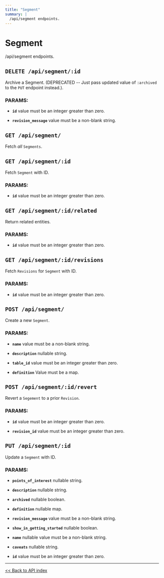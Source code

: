 ```yaml
---
title: "Segment"
summary: |
  /api/segment endpoints.
---
```


# Segment

/api/segment endpoints.

## `DELETE /api/segment/:id`

Archive a Segment. (DEPRECATED -- Just pass updated value of `:archived` to the `PUT` endpoint instead.).

### PARAMS:

-  **`id`** value must be an integer greater than zero.

-  **`revision_message`** value must be a non-blank string.

## `GET /api/segment/`

Fetch *all* `Segments`.

## `GET /api/segment/:id`

Fetch `Segment` with ID.

### PARAMS:

-  **`id`** value must be an integer greater than zero.

## `GET /api/segment/:id/related`

Return related entities.

### PARAMS:

-  **`id`** value must be an integer greater than zero.

## `GET /api/segment/:id/revisions`

Fetch `Revisions` for `Segment` with ID.

### PARAMS:

-  **`id`** value must be an integer greater than zero.

## `POST /api/segment/`

Create a new `Segment`.

### PARAMS:

-  **`name`** value must be a non-blank string.

-  **`description`** nullable string.

-  **`table_id`** value must be an integer greater than zero.

-  **`definition`** Value must be a map.

## `POST /api/segment/:id/revert`

Revert a `Segement` to a prior `Revision`.

### PARAMS:

-  **`id`** value must be an integer greater than zero.

-  **`revision_id`** value must be an integer greater than zero.

## `PUT /api/segment/:id`

Update a `Segment` with ID.

### PARAMS:

-  **`points_of_interest`** nullable string.

-  **`description`** nullable string.

-  **`archived`** nullable boolean.

-  **`definition`** nullable map.

-  **`revision_message`** value must be a non-blank string.

-  **`show_in_getting_started`** nullable boolean.

-  **`name`** nullable value must be a non-blank string.

-  **`caveats`** nullable string.

-  **`id`** value must be an integer greater than zero.

---

[<< Back to API index](../../api-documentation.md)